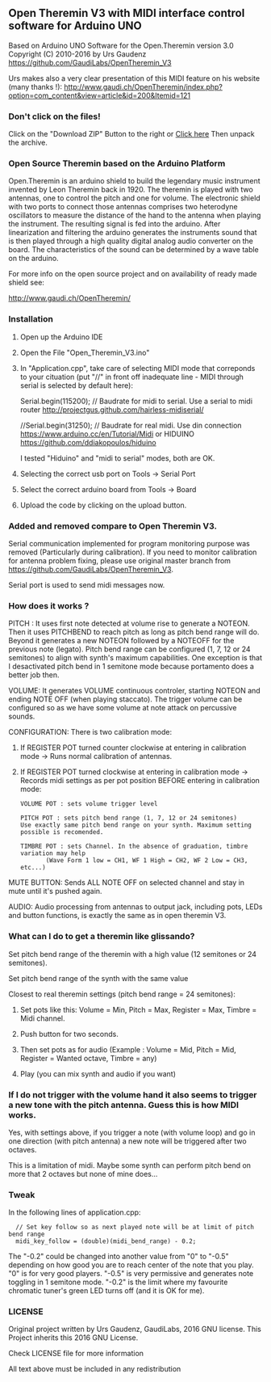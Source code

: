 ## Open Theremin V3 with MIDI interface control software for Arduino UNO 

Based on Arduino UNO Software for the Open.Theremin version 3.0  Copyright (C) 2010-2016 by Urs Gaudenz
https://github.com/GaudiLabs/OpenTheremin_V3

Urs makes also a very clear presentation of this MIDI feature on his website (many thanks !):
http://www.gaudi.ch/OpenTheremin/index.php?option=com_content&view=article&id=200&Itemid=121

### Don't click on the files!
Click on the "Download ZIP" Button to the right or [Click here](https://github.com/GaudiLabs/OpenTheremin_V3/archive/master.zip) 
Then unpack the archive.

### Open Source Theremin based on the Arduino Platform

Open.Theremin is an arduino shield to build the legendary music instrument invented by Leon Theremin back in 1920. The theremin is played with two antennas, one to control the pitch and one for volume. The electronic shield with two ports to connect those antennas comprises two heterodyne oscillators to measure the distance of the hand to the antenna when playing the instrument. The resulting signal is fed into the arduino. After linearization and filtering the arduino generates the instruments sound that is then played through a high quality digital analog audio converter on the board. The characteristics of the sound can be determined by a wave table on the arduino.

For more info on the open source project and on availability of ready made shield see:

http://www.gaudi.ch/OpenTheremin/

### Installation
1. Open up the Arduino IDE
2. Open the File "Open_Theremin_V3.ino"
3. In "Application.cpp", take care of selecting MIDI mode that correponds to your cituation (put "//" in front off inadequate line - MIDI through serial is selected by default here):

   Serial.begin(115200); // Baudrate for midi to serial. Use a serial to midi router http://projectgus.github.com/hairless-midiserial/
  
   //Serial.begin(31250); // Baudrate for real midi. Use din connection https://www.arduino.cc/en/Tutorial/Midi or HIDUINO https://github.com/ddiakopoulos/hiduino

   I tested "Hiduino" and "midi to serial" modes, both are OK.
   
4. Selecting the correct usb port on Tools -> Serial Port
5. Select the correct arduino board from Tools -> Board
6. Upload the code by clicking on the upload button.

### Added and removed compare to Open Theremin V3. 
Serial communication implemented for program monitoring purpose was removed (Particularly during calibration).
If you need to monitor calibration for antenna problem fixing, please use original master branch from 
https://github.com/GaudiLabs/OpenTheremin_V3. 

Serial port is used to send midi messages now. 

### How does it works ? 

PITCH : 
It uses first note detected at volume rise to generate a NOTEON. 
Then it uses PITCHBEND to reach pitch as long as pitch bend range will do. 
Beyond it generates a new NOTEON  followed by a NOTEOFF for the previous note (legato). 
Pitch bend range can be configured (1, 7, 12 or 24 semitones) to align with synth's maximum capabilities.
One exception is that I desactivated pitch bend in 1 semitone mode because portamento does a better job then. 

VOLUME: 
It generates VOLUME continuous controler, starting NOTEON and ending NOTE OFF (when playing staccato). 
The trigger volume can be configured so as we have some volume at note attack on percussive sounds. 

CONFIGURATION: 
There is two calibration mode: 
 1. If REGISTER POT turned counter clockwise at entering in calibration mode 
         -> Runs normal calibration of antennas.
         
 2. If REGISTER POT turned clockwise at entering in calibration mode 
         -> Records midi settings as per pot position BEFORE entering in calibration mode:
           
		VOLUME POT : sets volume trigger level
  
		PITCH POT : sets pitch bend range (1, 7, 12 or 24 semitones) 
		Use exactly same pitch bend range on your synth. Maximum setting possible is recomended. 
  
		TIMBRE POT : sets Channel. In the absence of graduation, timbre variation may help 
               (Wave Form 1 low = CH1, WF 1 High = CH2, WF 2 Low = CH3, etc...)
               
MUTE BUTTON: 
Sends ALL NOTE OFF on selected channel and stay in mute until it's pushed again.  

AUDIO: 
Audio processing from antennas to output jack, including pots, LEDs and button functions, is exactly the same as in open theremin V3.  


### What can I do to get a theremin like glissando?

Set pitch bend range of the theremin with a high value (12 semitones or 24 semitones).

Set pitch bend range of the synth with the same value

Closest to real theremin settings (pitch bend range = 24 semitones):

  1. Set pots like this: Volume = Min, Pitch = Max, Register = Max, Timbre = Midi channel.

  2. Push button for two seconds.

  3. Then set pots as for audio (Example : Volume = Mid, Pitch = Mid, Register = Wanted octave, Timbre = any)

  4. Play (you can mix synth and audio if you want)

 

### If I do not trigger with the volume hand it also seems to trigger a new tone with the pitch antenna. Guess this is how MIDI works.

Yes, with settings above, if you trigger a note (with volume loop) and go in one direction (with pitch antenna) a new note will be triggered after two octaves.

This is a limitation of midi. Maybe some synth can perform pitch bend on more that 2 octaves but none of mine does...

### Tweak
In the following lines of application.cpp:

      // Set key follow so as next played note will be at limit of pitch bend range
      midi_key_follow = (double)(midi_bend_range) - 0.2;

The "-0.2" could be changed into another value from "0" to "-0.5" depending on how good you are to reach center of the note that you play. "0" is for very good players. "-0.5" is very permissive and generates note toggling in 1 semitone mode. "-0.2" is the limit where my favourite chromatic tuner's green LED turns off (and it is OK for me).


### LICENSE
Original project written by Urs Gaudenz, GaudiLabs, 2016
GNU license. This Project inherits this 2016 GNU License. 

 Check LICENSE file for more information

All text above must be included in any redistribution

